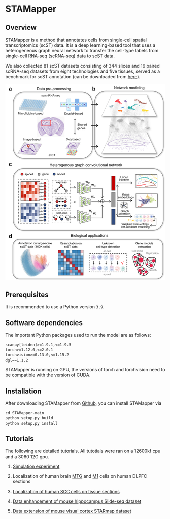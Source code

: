 # STAMapper

## Overview
STAMapper is a method that annotates cells from single-cell spatial transcriptomics (scST) data. It is a deep learning-based tool that uses a heterogeneous graph neural network to transfer the cell-type labels from single-cell RNA-seq (scRNA-seq) data to scST data. 

We also collected 81 scST datasets consisting of 344 slices and 16 paired scRNA-seq datasets from eight technologies and five tissues, served as a benchmark for scST annotation (can be downloaded from [here](https://drive.google.com/drive/folders/1xP3Fh94AwKu4OsH3khGq-KEw0VCoiRnL)).

![](./STAMapper_overview.png)

## Prerequisites
It is recommended to use a Python version  `3.9`.

## Software dependencies
The important Python packages used to run the model are as follows: 
```
scanpy[leiden]>=1.9.1,<=1.9.5
torch>=1.12.0,<=2.0.1
torchvision>=0.13.0,<=1.15.2
dgl==1.1.2
```
STAMapper is running on GPU, the versions of torch and torchvision 
need to be compatible with the version of CUDA.


## Installation
After downloading STAMapper from [Github](https://github.com/zhanglabtools/STAMapper), 
you can install STAMapper via

```
cd STAMapper-main
python setup.py build
python setup.py install
```
## Tutorials
The following are detailed tutorials. All tutotials were ran on a 12600kf cpu and a 3060 12G gpu.

1. [Simulation experiment](./tutorials/T1_simulation_experiment.ipynb)

2. Localization of human brain [MTG](./tutorials/T2_human_MTG_DLPFC.ipynb) and [M1](./tutorials/T2_human_M1_DLPFC.ipynb) cells on human DLPFC sections

3. [Localization of human SCC cells on tissue sections](./tutorials/T3_human_SCC.ipynb)

4. [Data enhancement of mouse hippocampus Slide-seq dataset](./tutorials/T4_mouse_hippo_slideseq.ipynb)

5. [Data extension of mouse visual cortex STARmap dataset](./tutorials/T5_mouse_visual_cortex_starmap.ipynb)

